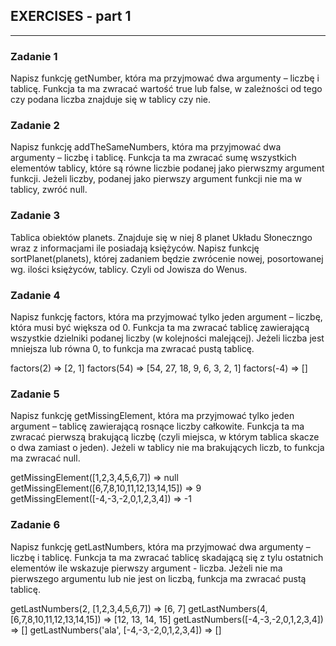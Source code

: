 ## EXERCISES - part 1
----

### Zadanie 1
Napisz funkcję getNumber, która ma przyjmować dwa argumenty – liczbę i tablicę. Funkcja ta ma zwracać wartość true lub false, w zależności od tego czy podana liczba znajduje się w tablicy czy nie.

### Zadanie 2
Napisz funkcję addTheSameNumbers, która ma przyjmować dwa argumenty – liczbę i tablicę. Funkcja ta ma zwracać sumę wszystkich elementów tablicy, które są równe liczbie podanej jako pierwszmy argument funkcji. Jeżeli liczby, podanej jako pierwszy argument funkcji nie ma w tablicy, zwróć null.

### Zadanie 3
Tablica obiektów planets. Znajduje się w niej 8 planet Układu Słoneczngo wraz z informacjami ile posiadają księżyców. Napisz funkcję sortPlanet(planets), której zadaniem będzie zwrócenie nowej, posortowanej wg. ilości księżyców, tablicy. Czyli od Jowisza do Wenus.

### Zadanie 4
Napisz funkcję factors, która ma przyjmować tylko jeden argument – liczbę, która musi być większa od 0. Funkcja ta ma zwracać tablicę zawierającą wszystkie dzielniki podanej liczby (w kolejności malejącej). Jeżeli liczba jest mniejsza lub równa 0, to funkcja ma zwracać pustą tablicę.

factors(2) => [2, 1]
factors(54) => [54, 27, 18, 9, 6, 3, 2, 1]
factors(-4) => []

### Zadanie 5
Napisz funkcję getMissingElement, która ma przyjmować tylko jeden argument – tablicę zawierającą rosnące liczby całkowite. Funkcja ta ma zwracać pierwszą brakującą liczbę (czyli miejsca, w którym tablica skacze o dwa zamiast o jeden). Jeżeli w tablicy nie ma brakujących liczb, to funkcja ma zwracać null.

getMissingElement([1,2,3,4,5,6,7]) => null
getMissingElement([6,7,8,10,11,12,13,14,15]) => 9
getMissingElement([-4,-3,-2,0,1,2,3,4]) => -1

### Zadanie 6
Napisz funkcję getLastNumbers, która ma przyjmować dwa argumenty – liczbę i tablicę. Funkcja ta ma zwracać tablicę skadającą się z tylu ostatnich elementów ile wskazuje pierwszy argument - liczba. Jeżeli nie ma pierwszego argumentu lub nie jest on liczbą, funkcja ma zwracać pustą tablicę.

getLastNumbers(2, [1,2,3,4,5,6,7]) => [6, 7]
getLastNumbers(4, [6,7,8,10,11,12,13,14,15]) => [12, 13, 14, 15]
getLastNumbers([-4,-3,-2,0,1,2,3,4]) => []
getLastNumbers('ala', [-4,-3,-2,0,1,2,3,4]) => []
